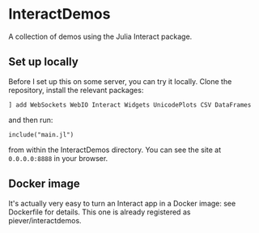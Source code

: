 # InteractDemos

A collection of demos using the Julia Interact package.

## Set up locally

Before I set up this on some server, you can try it locally. Clone the repository, install the relevant packages:

`] add WebSockets WebIO Interact Widgets UnicodePlots CSV DataFrames`

and then run:

`include("main.jl")`

from within the InteractDemos directory. You can see the site at `0.0.0.0:8888` in your browser.

## Docker image

It's actually very easy to turn an Interact app in a Docker image: see Dockerfile for details. This one is already registered as piever/interactdemos.

